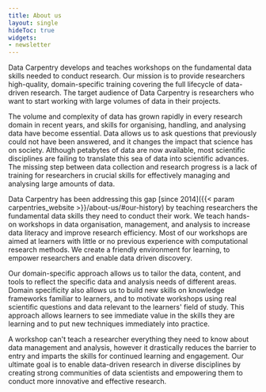 ```yaml
---
title: About us
layout: single
hideToc: true
widgets:
- newsletter
---
```


Data Carpentry develops and teaches workshops on the fundamental data skills needed to conduct research. Our mission is to provide researchers high-quality, domain-specific training covering the full lifecycle of data-driven research. The target audience of Data Carpentry is researchers who want to start working with large volumes of data in their projects.

The volume and complexity of data has grown rapidly in every research domain in recent years, and skills for organising, handling, and analysing data have become essential. Data allows us to ask questions that previously could not have been answered, and it changes the impact that science has on society. Although petabytes of data are now available, most scientific disciplines are failing to translate this sea of data into scientific advances. The missing step between data collection and research progress is a lack of training for researchers in crucial skills for effectively managing and analysing large amounts of data.

Data Carpentry has been addressing this gap [since 2014]({{< param carpentries_website >}}/about-us/#our-history) by teaching researchers the fundamental data skills they need to conduct their work. We teach hands-on workshops in data organisation, management, and analysis to increase data literacy and improve research efficiency. Most of our workshops are aimed at learners with little or no previous experience with computational research methods. We create a friendly environment for learning, to empower researchers and enable data driven discovery. 

Our domain-specific approach allows us to tailor the data, content, and tools to reflect the specific data and analysis needs of different areas. Domain specificity also allows us to build new skills on knowledge frameworks familiar to learners, and to motivate workshops using real scientific questions and data relevant to the learners' field of study. This approach allows learners to see immediate value in the skills they are learning and to put new techniques immediately into practice.

A workshop can't teach a researcher everything they need to know about data management and analysis, however it drastically reduces the barrier to entry and imparts the skills for continued learning and engagement. Our ultimate goal is to enable data-driven research in diverse disciplines by creating strong communities of data scientists and empowering them to conduct more innovative and effective research.
